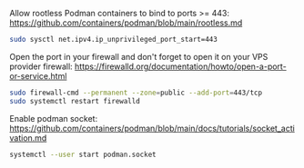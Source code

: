 
Allow rootless Podman containers to bind to ports >= 443:
https://github.com/containers/podman/blob/main/rootless.md
```sh
sudo sysctl net.ipv4.ip_unprivileged_port_start=443
```

Open the port in your firewall and don't forget to open it on your VPS provider firewall:
https://firewalld.org/documentation/howto/open-a-port-or-service.html
```sh
sudo firewall-cmd --permanent --zone=public --add-port=443/tcp
sudo systemctl restart firewalld
```

Enable podman socket:
https://github.com/containers/podman/blob/main/docs/tutorials/socket_activation.md
```sh
systemctl --user start podman.socket
```
